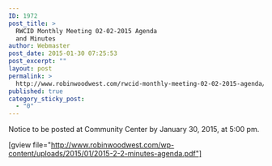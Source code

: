 ```yaml
---
ID: 1972
post_title: >
  RWCID Monthly Meeting 02-02-2015 Agenda
  and Minutes
author: Webmaster
post_date: 2015-01-30 07:25:53
post_excerpt: ""
layout: post
permalink: >
  http://www.robinwoodwest.com/rwcid-monthly-meeting-02-02-2015-agenda/
published: true
category_sticky_post:
  - "0"
---
```

Notice to be posted at Community Center by January 30, 2015, at 5:00 pm.

[gview file="http://www.robinwoodwest.com/wp-content/uploads/2015/01/2015-2-2-minutes-agenda.pdf"]